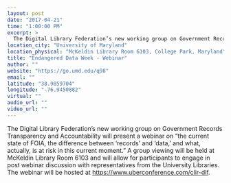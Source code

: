 ```yaml
---
layout: post
date: "2017-04-21"
time: "1:00:00 PM"
excerpt: >
  The Digital Library Federation’s new working group on Government Records Transparency and Accountability will present a webinar on “the ...
location_city: "University of Maryland"
location_physical: "McKeldin Library Room 6103, College Park, Maryland"
title: "Endangered Data Week - Webinar"
author: ""
website: "https://go.umd.edu/q98"
email: ""
latitude: "38.9859704"
longitude: "-76.9450882"
virtual: ""
audio_url: ""
video_url: ""
---
```


The Digital Library Federation’s new working group on Government Records Transparency and Accountability will present a webinar on “the current state of FOIA, the difference between ‘records’ and ‘data,’ and what, actually, is at risk in this current moment.” A group viewing will be held at McKeldin Library Room 6103 and will allow for participants to engage in post webinar discussion with representatives from the University Libraries. The webinar will be hosted at https://www.uberconference.com/clir-dlf.
